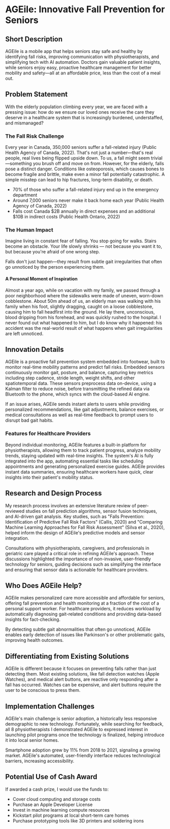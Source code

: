 # AGEile: Innovative Fall Prevention for Seniors

## Short Description

AGEile is a mobile app that helps seniors stay safe and healthy by identifying fall risks, improving communication with physiotherapists, and simplifying tech with AI automation. Doctors gain valuable patient insights, while seniors enjoy easy, proactive healthcare management for better mobility and safety—all at an affordable price, less than the cost of a meal out.

## Problem Statement

With the elderly population climbing every year, we are faced with a pressing issue: how do we ensure our loved ones receive the care they deserve in a healthcare system that is increasingly burdened, understaffed, and mismanaged?

### The Fall Risk Challenge

Every year in Canada, 350,000 seniors suffer a fall-related injury (Public Health Agency of Canada, 2022). That's not just a number—that's real people, real lives being flipped upside down. To us, a fall might seem trivial—something you brush off and move on from. However, for the elderly, falls pose a distinct danger. Conditions like osteoporosis, which causes bones to become fragile and brittle, make even a minor fall potentially catastrophic. A simple misstep can lead to hip fractures, long-term disability, or death.

- 70% of those who suffer a fall-related injury end up in the emergency department
- Around 7,000 seniors never make it back home each year (Public Health Agency of Canada, 2022)
- Falls cost Canada $2B annually in direct expenses and an additional $10B in indirect costs (Public Health Ontario, 2022)

### The Human Impact

Imagine living in constant fear of falling. You stop going for walks. Stairs become an obstacle. Your life slowly shrinks — not because you want it to, but because you're afraid of one wrong step.

Falls don't just happen—they result from subtle gait irregularities that often go unnoticed by the person experiencing them.

#### A Personal Moment of Inspiration

Almost a year ago, while on vacation with my family, we passed through a poor neighborhood where the sidewalks were made of uneven, worn-down cobblestone. About 50m ahead of us, an elderly man was walking with his family when his foot, slightly dragging, caught on a loose cobblestone, causing him to fall headfirst into the ground. He lay there, unconscious, blood dripping from his forehead, and was quickly rushed to the hospital. I never found out what happened to him, but I do know why it happened: his accident was the real-world result of what happens when gait irregularities are left unnoticed.

## Innovation Details

AGEile is a proactive fall prevention system embedded into footwear, built to monitor real-time mobility patterns and predict fall risks. Embedded sensors continuously monitor gait, posture, and balance, capturing key metrics including step cadence, stride length, weight shifts, and other spatiotemporal data. These sensors preprocess data on-device, using a Kalman filter to reduce noise, before transmitting the refined data via Bluetooth to the phone, which syncs with the cloud-based AI engine.

If an issue arises, AGEile sends instant alerts to users while providing personalized recommendations, like gait adjustments, balance exercises, or medical consultations as well as real-time feedback to prompt users to disrupt bad gait habits.

### Features for Healthcare Providers

Beyond individual monitoring, AGEile features a built-in platform for physiotherapists, allowing them to track patient progress, analyze mobility trends, staying updated with real-time insights. The system's AI is fully integrated into the app, automating essential tasks like scheduling appointments and generating personalized exercise guides. AGEile provides instant data summaries, ensuring healthcare workers have quick, clear insights into their patient's mobility status.

## Research and Design Process

My research process involves an extensive literature review of peer-reviewed studies on fall prediction algorithms, sensor fusion techniques, and AI-driven gait analysis. Key studies, such as "Falls Prevention: Identification of Predictive Fall Risk Factors" (Callis, 2020) and "Comparing Machine Learning Approaches for Fall Risk Assessment" (Silva et al., 2020), helped inform the design of AGEile's predictive models and sensor integration.

Consultations with physiotherapists, caregivers, and professionals in geriatric care played a critical role in refining AGEile's approach. These discussions highlighted the importance of non-invasive, user-friendly technology for seniors, guiding decisions such as simplifying the interface and ensuring that sensor data is actionable for healthcare providers.

## Who Does AGEile Help?

AGEile makes personalized care more accessible and affordable for seniors, offering fall prevention and health monitoring at a fraction of the cost of a personal support worker. For healthcare providers, it reduces workload by automatically diagnosing gait-related conditions and providing data-based insights for fact-checking.

By detecting subtle gait abnormalities that often go unnoticed, AGEile enables early detection of issues like Parkinson's or other problematic gaits, improving health outcomes.

## Differentiating from Existing Solutions

AGEile is different because it focuses on preventing falls rather than just detecting them. Most existing solutions, like fall detection watches (Apple Watches), and medical alert buttons, are reactive only responding after a fall has occurred. Watches can be expensive, and alert buttons require the user to be conscious to press them.

## Implementation Challenges

AGEile's main challenge is senior adoption, a historically less responsive demographic to new technology. Fortunately, while searching for feedback, all 8 physiotherapists I demonstrated AGEile to expressed interest in launching pilot programs once the technology is finalized, helping introduce it into local senior homes.

Smartphone adoption grew by 11% from 2018 to 2021, signaling a growing market. AGEile's automated, user-friendly interface reduces technological barriers, increasing accessibility.

## Potential Use of Cash Award

If awarded a cash prize, I would use the funds to:
- Cover cloud computing and storage costs
- Purchase an Apple Developer License
- Invest in machine learning compute resources
- Kickstart pilot programs at local short-term care homes
- Purchase prototyping tools like 3D printers and soldering irons
